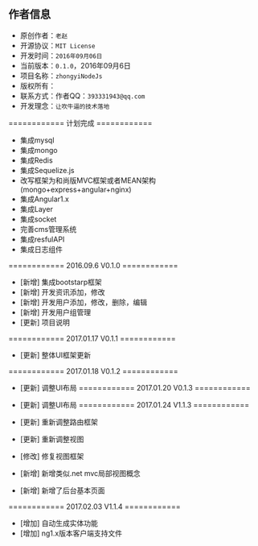 ## 作者信息 

- 原创作者：`老赵` 
- 开源协议：`MIT License`
- 开发时间：`2016年09月06日`
- 当前版本：`0.1.0`，2016年09月6日
- 项目名称：`zhongyiNodeJs`
- 版权所有：
- 联系方式：作者QQ：`393331943@qq.com`
- 开发理念：`让吹牛逼的技术落地`  

============ 计划完成 ============

- 集成mysql
- 集成mongo
- 集成Redis
- 集成Sequelize.js
- 改写框架为和尚版MVC框架或者MEAN架构(mongo+express+angular+nginx)
- 集成Angular1.x
- 集成Layer
- 集成socket
- 完善cms管理系统
- 集成resfulAPI
- 集成日志组件

============ 2016.09.6 V0.1.0 ============

- [新增] 集成bootstarp框架
- [新增] 开发资讯添加，修改
- [新增] 开发用户添加，修改，删除，编辑
- [新增] 开发用户组管理
- [更新] 项目说明

============ 2017.01.17 V0.1.1 ============

- [更新] 整体UI框架更新

============ 2017.01.18 V0.1.2 ============

- [更新] 调整UI布局
============ 2017.01.20 V0.1.3 ============

- [更新] 调整UI布局
============ 2017.01.24 V1.1.3 ============

- [更新] 重新调整路由框架
- [更新] 重新调整视图
- [修改] 修复视图框架
- [新增] 新增类似.net mvc局部视图概念
- [新增] 新增了后台基本页面 

============ 2017.02.03 V1.1.4 ============
- [增加] 自动生成实体功能
- [增加] ng1.x版本客户端支持文件